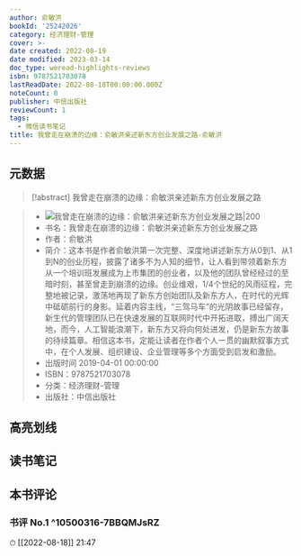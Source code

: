 ```yaml
---
author: 俞敏洪
bookId: '25242026'
category: 经济理财-管理
cover: >-
date created: 2022-08-19
date modified: 2023-03-14
doc_type: weread-highlights-reviews
isbn: 9787521703078
lastReadDate: 2022-08-18T00:00:00.000Z
noteCount: 0
publisher: 中信出版社
reviewCount: 1
tags:
  - 微信读书笔记
title: 我曾走在崩溃的边缘：俞敏洪亲述新东方创业发展之路-俞敏洪
---
```


## 元数据

>[!abstract] 我曾走在崩溃的边缘：俞敏洪亲述新东方创业发展之路

> - ![我曾走在崩溃的边缘：俞敏洪亲述新东方创业发展之路|200](https://wfqqreader-1252317822.image.myqcloud.com/cover/26/25242026/t7_25242026.jpg)
> - 书名：我曾走在崩溃的边缘：俞敏洪亲述新东方创业发展之路
> - 作者：俞敏洪
> - 简介：这本书是作者俞敏洪第一次完整、深度地讲述新东方从0到1、从1到N的创业历程，披露了诸多不为人知的细节，让人看到带领着新东方从一个培训班发展成为上市集团的创业者，以及他的团队曾经经过的至暗时刻，甚至曾走到崩溃的边缘。创业维艰，1/4个世纪的风雨征程，完整地被记录，激荡地再现了新东方创始团队及新东方人，在时代的光辉中砥砺前行的身影。延着内容主线，“三驾马车”的光阴故事已经留存，新生代的管理团队已在快速发展的互联网时代中开拓进取，搏出广阔天地，而今，人工智能浪潮下，新东方又将向何处进发，仍是新东方故事的待续篇章。相信这本书，定能让读者在作者个人一贯的幽默叙事方式中，在个人发展、组织建设、企业管理等多个方面受到启发和激励。
> - 出版时间 2019-04-01 00:00:00
> - ISBN：9787521703078
> - 分类：经济理财-管理
> - 出版社：中信出版社

## 高亮划线

## 读书笔记

## 本书评论

### 书评 No.1 ^10500316-7BBQMJsRZ

⏱ [[2022-08-18]] 21:47
